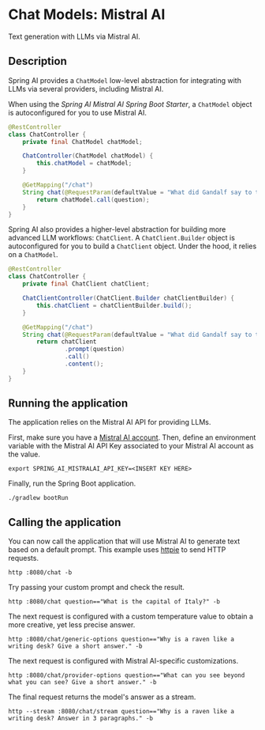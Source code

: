 # Chat Models: Mistral AI

Text generation with LLMs via Mistral AI.

## Description

Spring AI provides a `ChatModel` low-level abstraction for integrating with LLMs via several providers, including Mistral AI.

When using the _Spring AI Mistral AI Spring Boot Starter_, a `ChatModel` object is autoconfigured for you to use Mistral AI.

```java
@RestController
class ChatController {
    private final ChatModel chatModel;

    ChatController(ChatModel chatModel) {
        this.chatModel = chatModel;
    }

    @GetMapping("/chat")
    String chat(@RequestParam(defaultValue = "What did Gandalf say to the Balrog?") String question) {
        return chatModel.call(question);
    }
}
```

Spring AI also provides a higher-level abstraction for building more advanced LLM workflows: `ChatClient`.
A `ChatClient.Builder` object is autoconfigured for you to build a `ChatClient` object. Under the hood, it relies on a `ChatModel`.

```java
@RestController
class ChatController {
    private final ChatClient chatClient;

    ChatClientController(ChatClient.Builder chatClientBuilder) {
        this.chatClient = chatClientBuilder.build();
    }

    @GetMapping("/chat")
    String chat(@RequestParam(defaultValue = "What did Gandalf say to the Balrog?") String question) {
        return chatClient
                .prompt(question)
                .call()
                .content();
    }
}
```

## Running the application

The application relies on the Mistral AI API for providing LLMs.

First, make sure you have a [Mistral AI account](https://console.mistral.ai).
Then, define an environment variable with the Mistral AI API Key associated to your Mistral AI account as the value.

```shell
export SPRING_AI_MISTRALAI_API_KEY=<INSERT KEY HERE>
```

Finally, run the Spring Boot application.

```shell
./gradlew bootRun
```

## Calling the application

You can now call the application that will use Mistral AI to generate text based on a default prompt.
This example uses [httpie](https://httpie.io) to send HTTP requests.

```shell
http :8080/chat -b
```

Try passing your custom prompt and check the result.

```shell
http :8080/chat question=="What is the capital of Italy?" -b
```

The next request is configured with a custom temperature value to obtain a more creative, yet less precise answer.

```shell
http :8080/chat/generic-options question=="Why is a raven like a writing desk? Give a short answer." -b
```

The next request is configured with Mistral AI-specific customizations.

```shell
http :8080/chat/provider-options question=="What can you see beyond what you can see? Give a short answer." -b
```

The final request returns the model's answer as a stream.

```shell
http --stream :8080/chat/stream question=="Why is a raven like a writing desk? Answer in 3 paragraphs." -b
```

